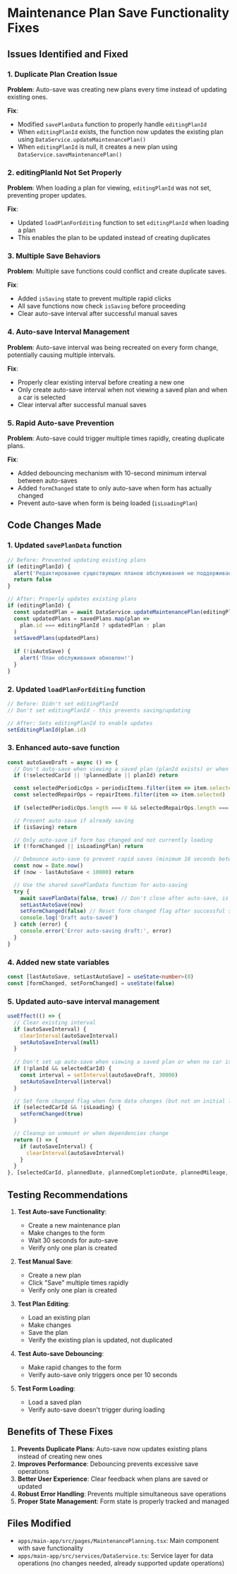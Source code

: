 # Maintenance Plan Save Functionality Fixes

## Issues Identified and Fixed

### 1. **Duplicate Plan Creation Issue**
**Problem**: Auto-save was creating new plans every time instead of updating existing ones.

**Fix**: 
- Modified `savePlanData` function to properly handle `editingPlanId`
- When `editingPlanId` exists, the function now updates the existing plan using `DataService.updateMaintenancePlan()`
- When `editingPlanId` is null, it creates a new plan using `DataService.saveMaintenancePlan()`

### 2. **editingPlanId Not Set Properly**
**Problem**: When loading a plan for viewing, `editingPlanId` was not set, preventing proper updates.

**Fix**:
- Updated `loadPlanForEditing` function to set `editingPlanId` when loading a plan
- This enables the plan to be updated instead of creating duplicates

### 3. **Multiple Save Behaviors**
**Problem**: Multiple save functions could conflict and create duplicate saves.

**Fix**:
- Added `isSaving` state to prevent multiple rapid clicks
- All save functions now check `isSaving` before proceeding
- Clear auto-save interval after successful manual saves

### 4. **Auto-save Interval Management**
**Problem**: Auto-save interval was being recreated on every form change, potentially causing multiple intervals.

**Fix**:
- Properly clear existing interval before creating a new one
- Only create auto-save interval when not viewing a saved plan and when a car is selected
- Clear interval after successful manual saves

### 5. **Rapid Auto-save Prevention**
**Problem**: Auto-save could trigger multiple times rapidly, creating duplicate plans.

**Fix**:
- Added debouncing mechanism with 10-second minimum interval between auto-saves
- Added `formChanged` state to only auto-save when form has actually changed
- Prevent auto-save when form is being loaded (`isLoadingPlan`)

## Code Changes Made

### 1. Updated `savePlanData` function
```typescript
// Before: Prevented updating existing plans
if (editingPlanId) {
  alert('Редактирование существующих планов обслуживания не поддерживается.')
  return false
}

// After: Properly updates existing plans
if (editingPlanId) {
  const updatedPlan = await DataService.updateMaintenancePlan(editingPlanId, planData)
  const updatedPlans = savedPlans.map(plan => 
    plan.id === editingPlanId ? updatedPlan : plan
  )
  setSavedPlans(updatedPlans)
  
  if (!isAutoSave) {
    alert('План обслуживания обновлен!')
  }
}
```

### 2. Updated `loadPlanForEditing` function
```typescript
// Before: Didn't set editingPlanId
// Don't set editingPlanId - this prevents saving/updating

// After: Sets editingPlanId to enable updates
setEditingPlanId(plan.id)
```

### 3. Enhanced auto-save function
```typescript
const autoSaveDraft = async () => {
  // Don't auto-save when viewing a saved plan (planId exists) or when no car is selected
  if (!selectedCarId || !plannedDate || planId) return

  const selectedPeriodicOps = periodicItems.filter(item => item.selected)
  const selectedRepairOps = repairItems.filter(item => item.selected)
  
  if (selectedPeriodicOps.length === 0 && selectedRepairOps.length === 0) return

  // Prevent auto-save if already saving
  if (isSaving) return

  // Only auto-save if form has changed and not currently loading
  if (!formChanged || isLoadingPlan) return

  // Debounce auto-save to prevent rapid saves (minimum 10 seconds between auto-saves)
  const now = Date.now()
  if (now - lastAutoSave < 10000) return

  // Use the shared savePlanData function for auto-saving
  try {
    await savePlanData(false, true) // Don't close after auto-save, is auto-save
    setLastAutoSave(now)
    setFormChanged(false) // Reset form changed flag after successful save
    console.log('Draft auto-saved')
  } catch (error) {
    console.error('Error auto-saving draft:', error)
  }
}
```

### 4. Added new state variables
```typescript
const [lastAutoSave, setLastAutoSave] = useState<number>(0)
const [formChanged, setFormChanged] = useState(false)
```

### 5. Updated auto-save interval management
```typescript
useEffect(() => {
  // Clear existing interval
  if (autoSaveInterval) {
    clearInterval(autoSaveInterval)
    setAutoSaveInterval(null)
  }
  
  // Don't set up auto-save when viewing a saved plan or when no car is selected
  if (!planId && selectedCarId) {
    const interval = setInterval(autoSaveDraft, 30000)
    setAutoSaveInterval(interval)
  }

  // Set form changed flag when form data changes (but not on initial load)
  if (selectedCarId && !isLoading) {
    setFormChanged(true)
  }

  // Cleanup on unmount or when dependencies change
  return () => {
    if (autoSaveInterval) {
      clearInterval(autoSaveInterval)
    }
  }
}, [selectedCarId, plannedDate, plannedCompletionDate, plannedMileage, serviceProvider, planNotes, periodicItems, repairItems, planId])
```

## Testing Recommendations

1. **Test Auto-save Functionality**:
   - Create a new maintenance plan
   - Make changes to the form
   - Wait 30 seconds for auto-save
   - Verify only one plan is created

2. **Test Manual Save**:
   - Create a new plan
   - Click "Save" multiple times rapidly
   - Verify only one plan is created

3. **Test Plan Editing**:
   - Load an existing plan
   - Make changes
   - Save the plan
   - Verify the existing plan is updated, not duplicated

4. **Test Auto-save Debouncing**:
   - Make rapid changes to the form
   - Verify auto-save only triggers once per 10 seconds

5. **Test Form Loading**:
   - Load a saved plan
   - Verify auto-save doesn't trigger during loading

## Benefits of These Fixes

1. **Prevents Duplicate Plans**: Auto-save now updates existing plans instead of creating new ones
2. **Improves Performance**: Debouncing prevents excessive save operations
3. **Better User Experience**: Clear feedback when plans are saved or updated
4. **Robust Error Handling**: Prevents multiple simultaneous save operations
5. **Proper State Management**: Form state is properly tracked and managed

## Files Modified

- `apps/main-app/src/pages/MaintenancePlanning.tsx`: Main component with save functionality
- `apps/main-app/src/services/DataService.ts`: Service layer for data operations (no changes needed, already supported update operations) 